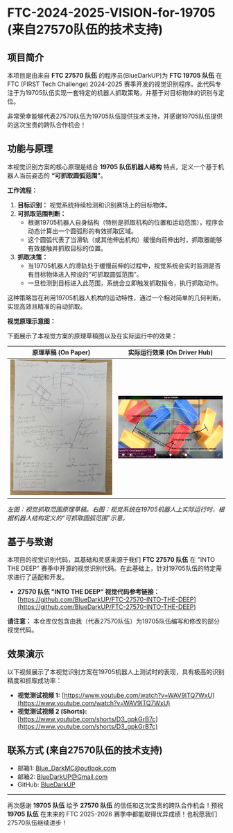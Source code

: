 # FTC-2024-2025-VISION-for-19705 (来自27570队伍的技术支持)

## 项目简介

本项目是由来自 **FTC 27570 队伍** 的程序员(BlueDarkUP)为 **FTC 19705 队伍** 在 FTC (FIRST Tech Challenge) 2024-2025 赛季开发的视觉识别程序。此代码专注于为19705队伍实现一套特定的机器人抓取策略，并基于对目标物体的识别与定位。

非常荣幸能够代表27570队伍为19705队伍提供技术支持，并感谢19705队伍提供的这次宝贵的跨队合作机会！

## 功能与原理

本视觉识别方案的核心原理是结合 **19705 队伍机器人结构** 特点，定义一个基于机器人当前姿态的 **“可抓取圆弧范围”**。

**工作流程：**

1.  **目标识别：** 视觉系统持续检测和识别赛场上的目标物体。
2.  **可抓取范围判断：**
    *   根据19705机器人自身结构（特别是抓取机构的位置和运动范围），程序会动态计算出一个圆弧形的有效抓取区域。
    *   这个圆弧代表了当滑轨（或其他伸出机构）缓慢向前伸出时，抓取器能够有效接触并抓取目标的位置。
3.  **抓取决策：**
    *   当19705机器人的滑轨处于缓慢前伸的过程中，视觉系统会实时监测是否有目标物体进入预设的“可抓取圆弧范围”。
    *   一旦检测到目标进入此范围，系统会立即触发抓取指令，执行抓取动作。

这种策略旨在利用19705机器人机构的运动特性，通过一个相对简单的几何判断，实现高效且精准的自动抓取。

**视觉原理示意图：**

下面展示了本视觉方案的原理草稿图以及在实际运行中的效果：

| 原理草稿 (On Paper)                                    | 实际运行效果 (On Driver Hub)                               |
| :-------------------------------------------------------: | :-----------------------------------------------------------: |
| [![视觉草稿图](d0aa3ce03e5fef25c82b2ab1efc2bd6.jpg)](d0aa3ce03e5fef25c82b2ab1efc2bd6.jpg) | [![视觉原理图](1ad4d266f366851030d23eaa3b8db86.jpg)](1ad4d266f366851030d23eaa3b8db86.jpg) |

*左图：视觉抓取范围原理草稿。右图：视觉系统在19705机器人上实际运行时，根据机器人结构定义的“可抓取圆弧范围”示意。*

## 基于与致谢

本项目的视觉识别代码，其基础和灵感来源于我们 **FTC 27570 队伍** 在 "INTO THE DEEP" 赛季中开源的视觉识别代码。在此基础上，针对19705队伍的特定需求进行了适配和开发。

*   **27570 队伍 "INTO THE DEEP" 视觉代码参考链接：** [https://github.com/BlueDarkUP/FTC-27570-INTO-THE-DEEP](https://github.com/BlueDarkUP/FTC-27570-INTO-THE-DEEP)

**请注意：** 本仓库仅包含由我（代表27570队伍）为19705队伍编写和修改的部分视觉代码。

## 效果演示

以下视频展示了本视觉识别方案在19705机器人上测试时的表现，具有极高的识别精度和抓取成功率：

*   **视觉测试视频 1:** [https://www.youtube.com/watch?v=WAV9lTQ7WxU](https://www.youtube.com/watch?v=WAV9lTQ7WxU)
*   **视觉测试视频 2 (Shorts):** [https://www.youtube.com/shorts/D3_gpkGrB7c](https://www.youtube.com/shorts/D3_gpkGrB7c)

## 联系方式 (来自27570队伍的技术支持)

*   邮箱1: Blue_DarkMC@outlook.com
*   邮箱2: BlueDarkUP@Gmail.com
*   GitHub: [BlueDarkUP](https://github.com/BlueDarkUP)

---

再次感谢 **19705 队伍** 给予 **27570 队伍** 的信任和这次宝贵的跨队合作机会！预祝 **19705 队伍** 在未来的 FTC 2025-2026 赛季中都能取得优异成绩！也祝愿我们27570队伍继续进步！
